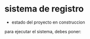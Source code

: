 <h1>sistema de registro</h1>

- estado del proyecto en construccion

para ejecutar el sistema, debes poner:

